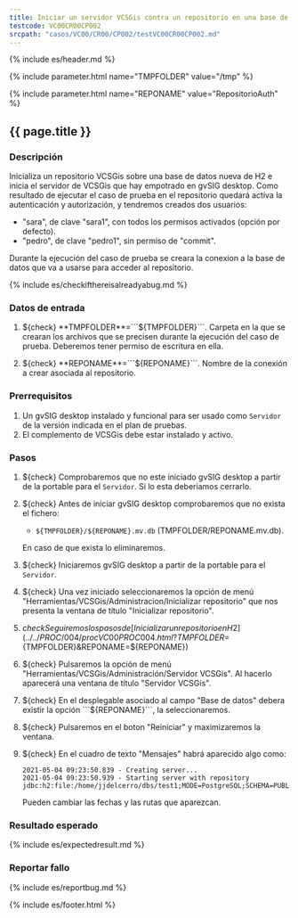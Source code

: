 ```yaml
---
title: Iniciar un servidor VCSGis contra un repositorio en una base de datos H2 (con autorización)
testcode: VC00CR00CP002
srcpath: "casos/VC00/CR00/CP002/testVC00CR00CP002.md"
---
```


{% include es/header.md %}

{% include parameter.html name="TMPFOLDER" value="/tmp" %}

{% include parameter.html name="REPONAME" value="RepositorioAuth" %}

## {{ page.title }}

### Descripción

Inicializa un repositorio VCSGis sobre una base de datos nueva de H2 e inicia el servidor 
de VCSGis que hay empotrado en gvSIG desktop.
Como resultado de ejecutar el caso de prueba en el repositorio quedará activa la autenticación
y autorización, y tendremos creados dos usuarios:
* "sara", de clave "sara1", con todos los permisos activados (opción por defecto).
* "pedro", de clave "pedro1", sin permiso de "commit".

Durante la ejecución del caso de prueba se creara la conexion a la base de datos que va a usarse 
para acceder al repositorio.

{% include es/checkifthereisalreadyabug.md %}

### Datos de entrada

1. ${check} **TMPFOLDER**=```${TMPFOLDER}```. Carpeta en la que se crearan los archivos que se precisen 
   durante la ejecución del caso de prueba. Deberemos tener permiso de escritura en ella.

2. ${check} **REPONAME**=```${REPONAME}```. Nombre de la conexión a crear asociada al repositorio.

### Prerrequisitos

1. Un gvSIG desktop instalado y funcional para ser usado como ```Servidor``` de la versión indicada
   en el plan de pruebas.
3. El complemento de VCSGis debe estar instalado y activo.

### Pasos

1. ${check} Comprobaremos que no este iniciado gvSIG desktop a partir de la portable 
   para el ```Servidor```. Si lo esta deberiamos cerrarlo.
   
2. ${check} Antes de iniciar gvSIG desktop comprobaremos que no exista el fichero:
   * ```${TMPFOLDER}/${REPONAME}.mv.db``` (TMPFOLDER/REPONAME.mv.db).
   
   En caso de que exista lo eliminaremos.
   
3. ${check} Iniciaremos gvSIG desktop a partir de la portable para el ```Servidor```.

4. ${check} Una vez iniciado seleccionaremos la opción de menú "Herramientas/VCSGis/Administracion/Inicializar repositorio" que nos
   presenta la ventana de título "Inicializar repositorio".

5. ${check} Seguiremos los pasos de [Inicializar un repositorio en H2](../../PROC/004/procVC00PROC004.html?TMPFOLDER=${TMPFOLDER}&REPONAME=${REPONAME})

6. ${check} Pulsaremos la opción de menú "Herramientas/VCSGis/Administración/Servidor VCSGis". Al hacerlo aparecerá 
   una ventana de título "Servidor VCSGis".

7. ${check} En el desplegable asociado al campo "Base de datos" debera existir la opción ```${REPONAME}```, la seleccionaremos.

8. ${check} Pulsaremos en el boton "Reiniciar" y maximizaremos la ventana.

9. ${check} En el cuadro de texto "Mensajes" habrá aparecido algo como:
   ```
   2021-05-04 09:23:50.839 - Creating server...
   2021-05-04 09:23:50.939 - Starting server with repository jdbc:h2:file:/home/jjdelcerro/dbs/test1;MODE=PostgreSQL;SCHEMA=PUBLIC;ALLOW_LITERALS=ALL...

   ```
   
   Pueden cambiar las fechas y las rutas que aparezcan.
   
### Resultado esperado

{% include es/expectedresult.md %}

### Reportar fallo

{% include es/reportbug.md %}

{% include es/footer.html %}

